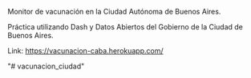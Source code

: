 Monitor de vacunación en la Ciudad Autónoma de Buenos Aires.

Práctica utilizando Dash y Datos Abiertos del Gobierno de la Ciudad de Buenos Aires.

Link: https://vacunacion-caba.herokuapp.com/

"# vacunacion_ciudad" 

